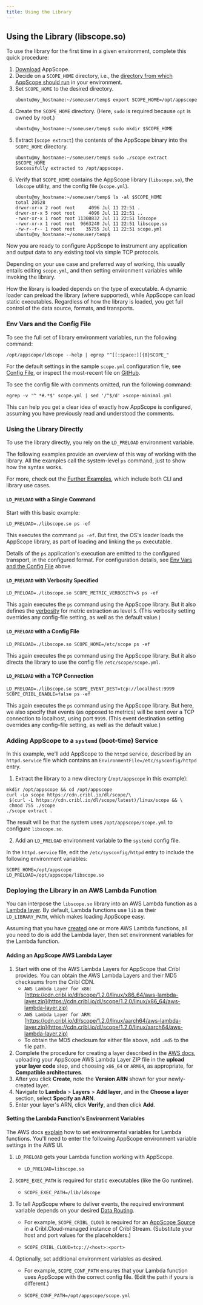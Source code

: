 ```yaml
---
title: Using the Library
---
```


## Using the Library (libscope.so)

To use the library for the first time in a given environment, complete this quick procedure:

1. [Download](/docs/downloading) AppScope. 
2. Decide on a `SCOPE_HOME` directory, i.e., the [directory from which AppScope should run](/docs/downloading#where-from) in your environment.
3. Set `SCOPE_HOME` to the desired directory.
   ```
   ubuntu@my_hostname:~/someuser/temp$ export SCOPE_HOME=/opt/appscope
   ```
4. Create the `SCOPE_HOME` directory. (Here, `sudo` is required because `opt` is owned by root.)
   ```
   ubuntu@my_hostname:~/someuser/temp$ sudo mkdir $SCOPE_HOME
   ```
5. Extract (`scope extract`) the contents of the AppScope binary into the `SCOPE_HOME` directory.
   ```
   ubuntu@my_hostname:~/someuser/temp$ sudo ./scope extract $SCOPE_HOME
   Successfully extracted to /opt/appscope.
   ```
6. Verify that `SCOPE_HOME` contains the AppScope library (`libscope.so`), the `ldscope` utility, and the config file (`scope.yml`). 
   ```
   ubuntu@my_hostname:~/someuser/temp$ ls -al $SCOPE_HOME
   total 20528
   drwxr-xr-x 2 root root     4096 Jul 11 22:51 .
   drwxr-xr-x 5 root root     4096 Jul 11 22:51 ..
   -rwxr-xr-x 1 root root 11308832 Jul 11 22:51 ldscope
   -rwxr-xr-x 1 root root  9663240 Jul 11 22:51 libscope.so
   -rw-r--r-- 1 root root    35755 Jul 11 22:51 scope.yml
   ubuntu@my_hostname:~/someuser/temp$ 
   ```

Now you are ready to configure AppScope to instrument any application and output data to any existing tool via simple TCP protocols.

Depending on your use case and preferred way of working, this usually entails editing `scope.yml`, and then setting environment variables while invoking the library.

How the library is loaded depends on the type of executable. A dynamic loader can preload the library (where supported), while AppScope can load static executables. Regardless of how the library is loaded, you get full control of the data source, formats, and transports.

<span id="env-vars"> </span>

### Env Vars and the Config File

To see the full set of library environment variables, run the following command:

```
/opt/appscope/ldscope --help | egrep "^[[:space:]]{8}SCOPE_"
```

For the default settings in the sample `scope.yml` configuration file, see [Config File](/docs/config-file), or inspect the most-recent file on [GitHub](https://github.com/criblio/appscope/blob/master/conf/scope.yml).

To see the config file with comments omitted, run the following command:

```
egrep -v '^ *#.*$' scope.yml | sed '/^$/d' >scope-minimal.yml

```

This can help you get a clear idea of exactly how AppScope is configured, assuming you have previously read and understood the comments.

### Using the Library Directly

To use the library directly, you rely on the `LD_PRELOAD` environment variable. 

The following examples provide an overview of this way of working with the library. All the examples call the system-level `ps` command, just to show how the syntax works.

For more, check out the [Further Examples](/docs/examples-use-cases), which include both CLI and library use cases.

#### `LD_PRELOAD` with a Single Command

Start with this basic example:

```
LD_PRELOAD=./libscope.so ps -ef
```

This executes the command `ps -ef`. But first, the OS's loader loads the AppScope library, as part of loading and linking the `ps` executable.

Details of the `ps` application's execution are emitted to the configured transport, in the configured format. For configuration details, see [Env Vars and the Config File](#env-vars) above.

#### `LD_PRELOAD` with Verbosity Specified

```
LD_PRELOAD=./libscope.so SCOPE_METRIC_VERBOSITY=5 ps -ef
```

This again executes the `ps` command using the AppScope library. But it also defines the [verbosity](/docs/events-and-metrics#metrics) for metric extraction as level `5`. (This verbosity setting overrides any config-file setting, as well as the default value.)

#### `LD_PRELOAD` with a Config File

```
LD_PRELOAD=./libscope.so SCOPE_HOME=/etc/scope ps -ef
```

This again executes the `ps` command using the AppScope library. But it also directs the library to use the config file `/etc/scope/scope.yml`.

#### `LD_PRELOAD` with a TCP Connection

```
LD_PRELOAD=./libscope.so SCOPE_EVENT_DEST=tcp://localhost:9999 SCOPE_CRIBL_ENABLE=false ps -ef
```

This again executes the `ps` command using the AppScope library. But here, we also specify that events (as opposed to metrics) will be sent over a TCP connection to localhost, using port `9999`. (This event destination setting overrides any config-file setting, as well as the default value.)

### Adding AppScope to a `systemd` (boot-time) Service

In this example, we'll add AppScope to the `httpd` service, described by an `httpd.service` file which contains an `EnvironmentFile=/etc/sysconfig/httpd` entry.

1. Extract the library to a new directory (`/opt/appscope` in this example):

```
mkdir /opt/appscope && cd /opt/appscope
curl -Lo scope https://cdn.cribl.io/dl/scope/\
 $(curl -L https://cdn.cribl.io/dl/scope/latest)/linux/scope && \
 chmod 755 ./scope
./scope extract .
```

The result will be that the system uses `/opt/appscope/scope.yml` to configure `libscope.so`.

2. Add an `LD_PRELOAD` environment variable to the `systemd` config file.

In the `httpd.service` file, edit the `/etc/sysconfig/httpd` entry to include the following environment variables:

```
SCOPE_HOME=/opt/appscope
LD_PRELOAD=/opt/appscope/libscope.so
```

<span id="lambda"> </span>

### Deploying the Library in an AWS Lambda Function

You can interpose the `libscope.so` library into an AWS Lambda function as a [Lambda layer](https://docs.aws.amazon.com/lambda/latest/dg/configuration-layers.html). By default, Lambda functions use `lib` as their `LD_LIBRARY_PATH`, which makes loading AppScope easy.

Assuming that you have [created](https://aws.amazon.com/lambda/getting-started/) one or more AWS Lambda functions, all you need to do is add the Lambda layer, then set environment variables for the Lambda function.

#### Adding an AppScope AWS Lambda Layer

1. Start with one of the AWS Lambda Layers for AppScope that Cribl provides. You can obtain the AWS Lambda Layers and their MD5 checksums from the Cribl CDN.
    - `AWS Lambda Layer for x86`: [https://cdn.cribl.io/dl/scope/1.2.0/linux/x86_64/aws-lambda-layer.zip](https://cdn.cribl.io/dl/scope/1.2.0/linux/x86_64/aws-lambda-layer.zip)
    - `AWS Lambda Layer for ARM`: [https://cdn.cribl.io/dl/scope/1.2.0/linux/aarch64/aws-lambda-layer.zip](https://cdn.cribl.io/dl/scope/1.2.0/linux/aarch64/aws-lambda-layer.zip)
    - To obtain the MD5 checksum for either file above, add `.md5` to the file path.
2. Complete the procedure for creating a layer described in the [AWS docs](https://docs.aws.amazon.com/lambda/latest/dg/configuration-layers.html#configuration-layers-create), uploading your AppScope AWS Lambda Layer ZIP file in the **upload your layer code** step, and choosing `x86_64` or `ARM64`, as appropriate, for **Compatible architectures**.
3. After you click **Create**, note the **Version ARN** shown for your newly-created layer.
4. Navigate to **Lambda** > **Layers** > **Add layer**, and in the **Choose a layer** section, select **Specify an ARN**. 
5. Enter your layer's ARN, click **Verify**, and then click **Add**.  

#### Setting the Lambda Function's Environment Variables

The AWS docs [explain](https://docs.aws.amazon.com/lambda/latest/dg/configuration-envvars.html) how to set environmental variables for Lambda functions. You'll need to enter the following AppScope environment variable settings in the AWS UI.

1. `LD_PRELOAD` gets your Lambda function working with AppScope.

    - `LD_PRELOAD=libscope.so`

2. `SCOPE_EXEC_PATH` is required for static executables (like the Go runtime).

    - `SCOPE_EXEC_PATH=/lib/ldscope`

3. To tell AppScope where to deliver events, the required environment variable depends on your desired [Data Routing](/docs/data-routing).

    - For example, `SCOPE_CRIBL_CLOUD` is required for an [AppScope Source](https://docs.cribl.io/stream/sources-appscope) in a Cribl.Cloud-managed instance of Cribl Stream. (Substitute your host and port values for the placeholders.)

    - `SCOPE_CRIBL_CLOUD=tcp://<host>:<port>`

4. Optionally, set additional environment variables as desired. 

    - For example, `SCOPE_CONF_PATH` ensures that your Lambda function uses AppScope with the correct config file. (Edit the path if yours is different.)

    - `SCOPE_CONF_PATH=/opt/appscope/scope.yml`


